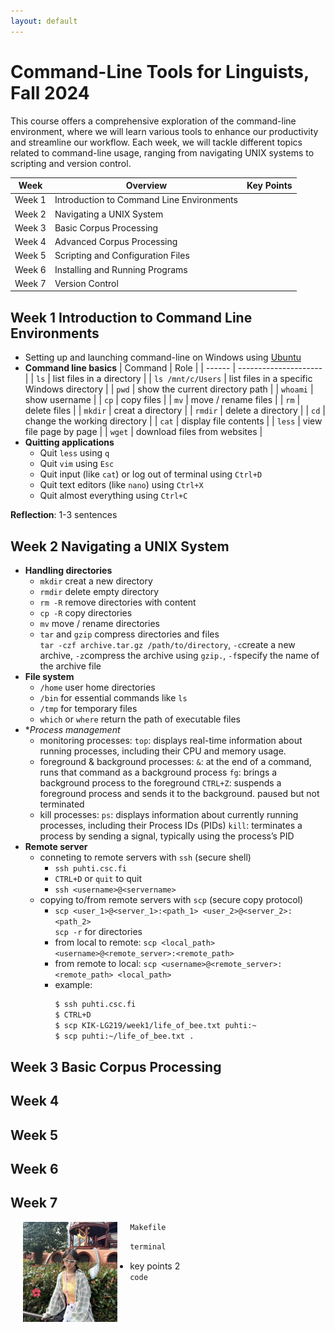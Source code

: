 ```yaml
---
layout: default
---
```


# Command-Line Tools for Linguists, Fall 2024
This course offers a comprehensive exploration of the command-line environment, where we will learn various tools to enhance our productivity and streamline our workflow. Each week, we will tackle different topics related to command-line usage, ranging from navigating UNIX systems to scripting and version control.

| Week    | Overview        | Key Points         |
| ------- | --------------------- | ------------------- |
| Week 1 | Introduction to Command Line Environments |  |
| Week 2 | Navigating a UNIX System |  |
| Week 3 | Basic Corpus Processing |  |
| Week 4 | Advanced Corpus Processing | |
| Week 5 | Scripting and Configuration Files | |
| Week 6 | Installing and Running Programs | |
| Week 7 | Version Control | |

## Week 1 Introduction to Command Line Environments
- Setting up and launching command-line on Windows using [Ubuntu](https://ubuntu.com/download)
- **Command line basics**
  | Command | Role |
  | ------ | --------------------- |
  | `ls` | list files in a directory |
  | `ls /mnt/c/Users` | list files in a specific Windows directory |
  | `pwd` | show the current directory path |
  | `whoami` | show username |
  | `cp` | copy files |
  | `mv` | move / rename files |
  | `rm` | delete files |
  | `mkdir` | creat a directory |
  | `rmdir` | delete a directory |
  | `cd` | change the working directory |
  | `cat` | display file contents |
  | `less` | view file page by page |
  | `wget` | download files from websites |
- **Quitting applications**
  - Quit `less` using `q`
  - Quit `vim` using `Esc`
  - Quit input (like `cat`) or log out of terminal using `Ctrl+D`
  - Quit text editors (like `nano`) using `Ctrl+X`
  - Quit almost everything using `Ctrl+C`

**Reflection**: 1-3 sentences

## Week 2 Navigating a UNIX System
- **Handling directories**
  - `mkdir` creat a new directory
  - `rmdir` delete empty directory
  - `rm -R` remove directories with content
  - `cp -R` copy directories
  - `mv` move / rename directories
  - `tar` and `gzip` compress directories and files<br>`tar -czf archive.tar.gz /path/to/directory`, `-c`create a new archive, `-z`compress the archive using `gzip.`, `-f`specify the name of the archive file
- **File system**
  - `/home` user home directories
  - `/bin` for essential commands like `ls`
  - `/tmp` for temporary files
  - `which` or `where` return the path of executable files
- **Process management*
  - monitoring processes:
    `top`: displays real-time information about running processes, including their CPU and memory usage.
  - foreground & background processes:
    `&`: at the end of a command, runs that command as a background process
    `fg`: brings a background process to the foreground
    `CTRL+Z`: suspends a foreground process and sends it to the background. paused but not terminated
  - kill processes:
    `ps`: displays information about currently running processes, including their Process IDs (PIDs)
    `kill`: terminates a process by sending a signal, typically using the process’s PID
- **Remote server**
  - conneting to remote servers with `ssh` (secure shell)
    - `ssh puhti.csc.fi`
    - `CTRL+D` or `quit` to quit
    - `ssh <username>@<servername>`
  - copying to/from remote servers with `scp` (secure copy protocol)
    - `scp <user_1>@<server_1>:<path_1> <user_2>@<server_2>:<path_2>`<br>`scp -r` for directories
    - from local to remote: `scp <local_path> <username>@<remote_server>:<remote_path>`
    - from remote to local: `scp <username>@<remote_server>:<remote_path> <local_path>`
    - example:
      ```bash
      $ ssh puhti.csc.fi
      $ CTRL+D
      $ scp KIK-LG219/week1/life_of_bee.txt puhti:~
      $ scp puhti:~/life_of_bee.txt .
      ```

## Week 3 Basic Corpus Processing


## Week 4

## Week 5

## Week 6

## Week 7

<img src="assets/images/rei_picture.jpg" alt="Photo" hspace="20" width="30%" align="left"/>

```makefile
Makefile
```

```bash
terminal
```
- key points 2<br>
`code`
